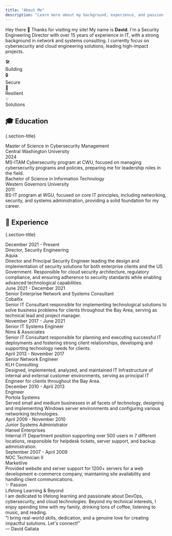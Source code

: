 ```yaml
---
title: "About Me"
description: "Learn more about my background, experience, and passion for cybersecurity"
---
```


<div class="about-page">

<div class="hero-intro">

Hey there 👋 Thanks for visiting my site! My name is **David**. I'm a Security Engineering Director with over 15 years of experience in IT, with a strong background in network and systems consulting. I currently focus on cybersecurity and cloud engineering solutions, leading high-impact projects.

<div class="hero-pillars">
<div class="pillar">
<div class="pillar-icon">🛠</div>
<div class="pillar-text">Building</div>
</div>
<div class="pillar">
<div class="pillar-icon">🔒</div>
<div class="pillar-text">Secure</div>
</div>
<div class="pillar">
<div class="pillar-icon">🧗</div>
<div class="pillar-text">Resilient</div>
</div>
<div class="pillar">
<div class="pillar-icon">💡</div>
<div class="pillar-text">Solutions</div>
</div>
</div>

</div>

<div class="section-header">

## 🎓 Education
{.section-title}

</div>

<div class="education-grid">

<div class="education-card">
<div class="education-degree">Master of Science in Cybersecurity Management</div>
<div class="education-school">Central Washington University</div>
<div class="education-year">2024</div>
<div class="education-description">
MS-ITAM Cybersecurity program at CWU, focused on managing cybersecurity programs and policies, preparing me for leadership roles in the field.
</div>
</div>

<div class="education-card">
<div class="education-degree">Bachelor of Science in Information Technology</div>
<div class="education-school">Western Governors University</div>
<div class="education-year">2011</div>
<div class="education-description">
BS-IT program at WGU, focused on core IT principles, including networking, security, and systems administration, providing a solid foundation for my career.
</div>
</div>

</div>

<div class="section-header">

## 💼 Experience
{.section-title}

</div>

<div class="timeline-container">
<div class="timeline">

<div class="timeline-item">
<div class="timeline-dot"></div>
<div class="timeline-content">
<div class="timeline-date">
<i class="fas fa-calendar"></i>
December 2021 - Present
</div>
<div class="timeline-title">Director, Security Engineering</div>
<div class="timeline-company">Aquia</div>
<div class="timeline-description">
Director and Principal Security Engineer leading the design and implementation of security solutions for both enterprise clients and the US Government. Responsible for cloud security architecture, regulatory compliance, and ensuring adherence to security standards while enabling advanced technological capabilities.
</div>
</div>
</div>

<div class="timeline-item">
<div class="timeline-dot"></div>
<div class="timeline-content">
<div class="timeline-date">
<i class="fas fa-calendar"></i>
June 2021 - December 2021
</div>
<div class="timeline-title">Senior Enterprise Network and Systems Consultant</div>
<div class="timeline-company">Cobaltix</div>
<div class="timeline-description">
Senior IT Consultant responsible for implementing technological solutions to solve business problems for clients throughout the Bay Area, serving as technical lead and project manager.
</div>
</div>
</div>

<div class="timeline-item">
<div class="timeline-dot"></div>
<div class="timeline-content">
<div class="timeline-date">
<i class="fas fa-calendar"></i>
November 2017 - June 2021
</div>
<div class="timeline-title">Senior IT Systems Engineer</div>
<div class="timeline-company">Nims & Associates</div>
<div class="timeline-description">
Senior IT Consultant responsible for planning and executing successful IT deployments and fostering strong client relationships, developing and supporting technology needs for clients.
</div>
</div>
</div>

<div class="timeline-item">
<div class="timeline-dot"></div>
<div class="timeline-content">
<div class="timeline-date">
<i class="fas fa-calendar"></i>
April 2013 - November 2017
</div>
<div class="timeline-title">Senior Network Engineer</div>
<div class="timeline-company">KLH Consulting</div>
<div class="timeline-description">
Designed, implemented, analyzed, and maintained IT Infrastructure of internal and external customer environments, serving as principal IT Engineer for clients throughout the Bay Area.
</div>
</div>
</div>

<div class="timeline-item">
<div class="timeline-dot"></div>
<div class="timeline-content">
<div class="timeline-date">
<i class="fas fa-calendar"></i>
December 2010 - April 2013
</div>
<div class="timeline-title">Engineer</div>
<div class="timeline-company">Portola Systems</div>
<div class="timeline-description">
Served small and medium businesses in all facets of technology, designing and implementing Windows server environments and configuring various networking technologies.
</div>
</div>
</div>

<div class="timeline-item">
<div class="timeline-dot"></div>
<div class="timeline-content">
<div class="timeline-date">
<i class="fas fa-calendar"></i>
April 2009 - November 2010
</div>
<div class="timeline-title">Junior Systems Administrator</div>
<div class="timeline-company">Hansel Enterprises</div>
<div class="timeline-description">
Internal IT Department position supporting over 500 users in 7 different locations, responsible for helpdesk tickets, server support, and backup administration.
</div>
</div>
</div>

<div class="timeline-item">
<div class="timeline-dot"></div>
<div class="timeline-content">
<div class="timeline-date">
<i class="fas fa-calendar"></i>
September 2007 - April 2009
</div>
<div class="timeline-title">NOC Technician II</div>
<div class="timeline-company">Marketlive</div>
<div class="timeline-description">
Provided website and server support for 1200+ servers for a web development e-commerce company, maintaining site availability and handling client communications.
</div>
</div>
</div>

</div>
</div>

<div class="passion-section">
<div class="passion-title">✨ Passion</div>
<div class="passion-subtitle">Lifelong Learning & Beyond</div>
<div class="passion-content">
I am dedicated to lifelong learning and passionate about DevOps, cybersecurity, and cloud technologies. Beyond my technical interests, I enjoy spending time with my family, drinking tons of coffee, listening to music, and reading.
</div>

<div class="quote-section">
<div class="quote-text">
"I bring real-world skills, dedication, and a genuine love for creating impactful solutions. Let's connect!"
</div>
<div class="quote-author">— David Galiata</div>
</div>
</div>

</div>

<script>
// Add scroll animations
const observerOptions = {
    threshold: 0.1,
    rootMargin: '0px 0px -50px 0px'
};

const observer = new IntersectionObserver((entries) => {
    entries.forEach(entry => {
        if (entry.isIntersecting) {
            entry.target.style.animationPlayState = 'running';
        }
    });
}, observerOptions);

document.querySelectorAll('.timeline-item').forEach(item => {
    observer.observe(item);
});
</script>
